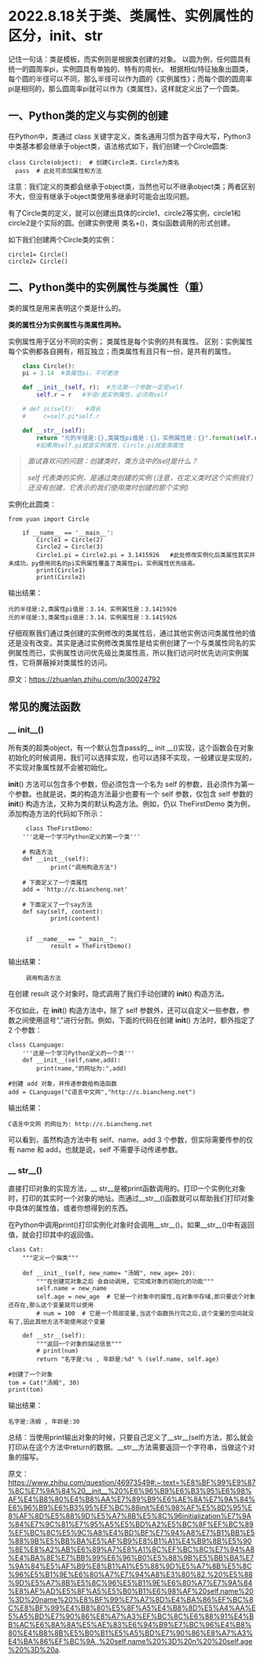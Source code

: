 # 2022.8.18关于类、类属性、实例属性的区分，__init__、__str__
记住一句话：类是模板，而实例则是根据类创建的对象。
以圆为例，任何圆具有统一的圆周率pi，实例圆具有单独的、特有的周长r。
根据相似特征抽象出圆类，每个圆的半径可以不同，那么半径可以作为圆的《实例属性》；而每个圆的圆周率pi是相同的，那么圆周率pi就可以作为《类属性》，这样就定义出了一个圆类。
## 一、Python类的定义与实例的创建
在Python中，类通过 class 关键字定义，类名通用习惯为首字母大写，Python3中类基本都会继承于object类，语法格式如下，我们创建一个Circle圆类:

    class Circle(object):  # 创建Circle类，Circle为类名
      pass  # 此处可添加属性和方法
注意：我们定义的类都会继承于object类，当然也可以不继承object类；两者区别不大，但没有继承于object类使用多继承时可能会出现问题。

有了Circle类的定义，就可以创建出具体的circle1、circle2等实例，circle1和circle2是个实际的圆。创建实例使用 类名+()，类似函数调用的形式创建。

如下我们创建两个Circle类的实例：

    circle1= Circle()
    circle2= Circle()
## 二、Python类中的实例属性与类属性（重）
类的属性是用来表明这个类是什么的。

**类的属性分为实例属性与类属性两种。**

  实例属性用于区分不同的实例；
  类属性是每个实例的共有属性。
区别：实例属性每个实例都各自拥有，相互独立；而类属性有且只有一份，是共有的属性。
```python   
    class Circle():
    pi = 3.14  #类属性pi，不可更改

    def __init__(self, r):  #方法第一个参数一定是self
        self.r = r   #半径r是实例属性，必须用self

    # def zc(self):   #周长
    #     c=self.pi*self.r

    def __str__(self):
        return "元的半径是:{},类属性pi值是：{}，实例属性是：{}".format(self.r, Circle.pi,self.pi)
        #如果用self.pi就是实例属性，Circle.pi就是类属性  
 ```
        
  > *面试喜欢问的问题：创建类时，类方法中的self是什么？*    
  >
  > *self 代表类的实例，是通过类创建的实例 (注意，在定义类时这个实例我们还没有创建，它表示的我们使用类时创建的那个实例)*
        
实例化此圆类：

    from yuan import Circle

        if __name__ == '__main__':
            Circle1 = Circle(2)
            Circle2 = Circle(3)
            Circle1.pi = Circle2.pi = 3.1415926   #此处修改实例化后类属性其实并未成功，py使用同名的pi实例属性覆盖了类属性pi。实例属性优先级高。
            print(Circle1)
            print(Circle2)

输出结果：
  
    元的半径是:2,类属性pi值是：3.14，实例属性是：3.1415926
    元的半径是:3,类属性pi值是：3.14，实例属性是：3.1415926
    
  仔细观察我们通过类创建的实例修改的类属性后，通过其他实例访问类属性他的值还是没有改变。其实是通过实例修改类属性是给实例创建了一个与类属性同名的实例属性而已，实例属性访问优先级比类属性高，所以我们访问时优先访问实例属性，它将屏蔽掉对类属性的访问。
  
原文：<https://zhuanlan.zhihu.com/p/30024792>













## 常见的魔法函数
### __ init__()
所有类的超类object，有一个默认包含pass的__ init __()实现，这个函数会在对象初始化的时候调用，我们可以选择实现，也可以选择不实现，一般建议是实现的，不实现对象属性就不会被初始化。

__init__() 方法可以包含多个参数，但必须包含一个名为 self 的参数，且必须作为第一个参数。也就是说，类的构造方法最少也要有一个 self 参数，仅包含 self 参数的 __init__() 构造方法，又称为类的默认构造方法。例如，仍以 TheFirstDemo 类为例，添加构造方法的代码如下所示：

         class TheFirstDemo:
        '''这是一个学习Python定义的第一个类'''

        # 构造方法
        def __init__(self):
                print("调用构造方法")

        # 下面定义了一个类属性
        add = 'http://c.biancheng.net'

        # 下面定义了一个say方法
        def say(self, content):
                print(content)


         if __name__ == "__main__":
                result = TheFirstDemo()
输出结果：

         调用构造方法

在创建 result 这个对象时，隐式调用了我们手动创建的 __init__() 构造方法。

不仅如此，在 __init__() 构造方法中，除了 self 参数外，还可以自定义一些参数，参数之间使用逗号“,”进行分割。例如，下面的代码在创建 __init__() 方法时，额外指定了 2 个参数：

    class CLanguage:
        '''这是一个学习Python定义的一个类'''
        def __init__(self,name,add):
            print(name,"的网址为:",add)

    #创建 add 对象，并传递参数给构造函数
    add = CLanguage("C语言中文网","http://c.biancheng.net")

输出结果：

    C语言中文网 的网址为: http://c.biancheng.net
可以看到，虽然构造方法中有 self、name、add 3 个参数，但实际需要传参的仅有 name 和 add，也就是说，self 不需要手动传递参数。

### __ str__()

直接打印对象的实现方法，__ str__是被print函数调用的。打印一个实例化对象时，打印的其实时一个对象的地址。而通过__str__()函数就可以帮助我们打印对象中具体的属性值，或者你想得到的东西。

在Python中调用print()打印实例化对象时会调用__str__()。如果__str__()中有返回值，就会打印其中的返回值。

    class Cat:
        """定义一个猫类"""
 
        def __init__(self, new_name= "汤姆", new_age= 20):
            """在创建完对象之后 会自动调用, 它完成对象的初始化的功能"""
            self.name = new_name
            self.age = new_age  # 它是一个对象中的属性,在对象中存储,即只要这个对象还存在,那么这个变量就可以使用
            # num = 100  # 它是一个局部变量,当这个函数执行完之后,这个变量的空间就没有了,因此其他方法不能使用这个变量
 
        def __str__(self):
            """返回一个对象的描述信息"""
            # print(num)
            return "名字是:%s , 年龄是:%d" % (self.name, self.age)

    #创建了一个对象
    tom = Cat("汤姆", 30)
    print(tom)

输出结果：

    名字是:汤姆 , 年龄是:30

总结：当使用print输出对象的时候，只要自己定义了__str__(self)方法，那么就会打印从在这个方法中return的数据。__str__方法需要返回一个字符串，当做这个对象的描写。



原文：https://www.zhihu.com/question/46973549#:~:text=%E8%BF%99%E9%87%8C%E7%9A%84%20__init__%20%E6%96%B9%E6%B3%95%E6%98%AF%E4%B8%80%E4%B8%AA%E7%89%B9%E6%AE%8A%E7%9A%84%E6%96%B9%E6%B3%95%EF%BC%88init%E6%98%AF%E5%8D%95%E8%AF%8D%E5%88%9D%E5%A7%8B%E5%8C%96initialization%E7%9A%84%E7%9C%81%E7%95%A5%E5%BD%A2%E5%BC%8F%EF%BC%89%EF%BC%8C%E5%9C%A8%E4%BD%BF%E7%94%A8%E7%B1%BB%E5%88%9B%E5%BB%BA%E5%AF%B9%E8%B1%A1%E4%B9%8B%E5%90%8E%E8%A2%AB%E6%89%A7%E8%A1%8C%EF%BC%8C%E7%94%A8%E4%BA%8E%E7%BB%99%E6%96%B0%E5%88%9B%E5%BB%BA%E7%9A%84%E5%AF%B9%E8%B1%A1%E5%88%9D%E5%A7%8B%E5%8C%96%E5%B1%9E%E6%80%A7%E7%94%A8%E3%80%82.%20%E5%88%9D%E5%A7%8B%E5%8C%96%E5%B1%9E%E6%80%A7%E7%9A%84%E8%AF%AD%E5%8F%A5%E5%B0%B1%E6%98%AF%20self.name%20%3D%20name%20%E8%BF%99%E7%A7%8D%E4%BA%86%EF%BC%8C%E8%BF%99%E4%B8%80%E5%8F%A5%E4%B8%8D%E5%A4%AA%E5%A5%BD%E7%90%86%E8%A7%A3%EF%BC%8C%E6%88%91%E4%BB%AC%E6%8A%8A%E5%AE%83%E6%94%B9%E7%BC%96%E4%B8%80%E4%B8%8B%E5%B0%B1%E5%A5%BD%E7%90%86%E8%A7%A3%E4%BA%86%EF%BC%9A.,%20self.name%20%3D%20n%20%20self.age%20%3D%20a.
